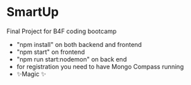 # SmartUp

Final Project for B4F coding bootcamp

- "npm install" on both backend and frontend
- "npm start" on frontend
- "npm run start:nodemon" on back end
- for registration you need to have Mongo Compass running
- ✨Magic ✨
